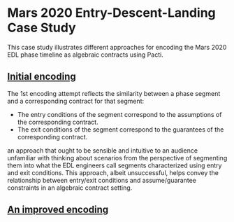 # Mars 2020 Entry-Descent-Landing Case Study

This case study illustrates different approaches for encoding the Mars 2020 EDL phase timeline as algebraic contracts using Pacti.

## [Initial encoding](mars_edl-1st-encoding.ipynb)

The 1st encoding attempt reflects the similarity between a phase segment and a corresponding contract for that segment:
- The entry conditions of the segment correspond to the assumptions of the corresponding contract.
- The exit conditions of the segment correspond to the guarantees of the corresponding contract.

an approach that ought to be sensible and intuitive to an audience unfamiliar with thinking about scenarios from the perspective of segmenting them into what the EDL engineers call segments characterized using entry and exit conditions. This approach, albeit unsuccessful, helps convey the relationship between entry/exit conditions and assume/guarantee constraints in an algebraic contract setting.

## [An improved encoding](mars_edl-2nd-encoding.ipynb)

